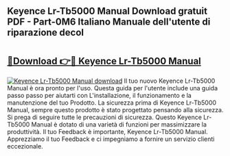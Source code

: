 ## Keyence Lr-Tb5000 Manual Download gratuit PDF - Part-0M6 Italiano Manuale dell'utente di riparazione decoI

# <h2><a href="http://dferqp0.blite.top/?on=Keyence+Lr-Tb5000+Manual">🔗Download 👉🔴 Keyence Lr-Tb5000 Manual</a></h2>

[![Keyence Lr-Tb5000 Manual download](https://i.imgur.com/lujVjoI.png)](http://dferqp0.blite.top/?on=Keyence+Lr-Tb5000+Manual)
Il tuo nuovo Keyence Lr-Tb5000 Manual è ora pronto per l'uso. Questa guida per l'utente include una guida passo passo per aiutarti con L'installazione, il funzionamento e la manutenzione del tuo Prodotto. La sicurezza prima di Keyence Lr-Tb5000 Manual, sempre questo prodotto è stato progettato pensando alla sicurezza. Si prega di seguire tutte le precauzioni di sicurezza. Questo Keyence Lr-Tb5000 Manual è dotato di una varietà di funzioni per massimizzare la produttività. Il tuo Feedback è importante, Keyence Lr-Tb5000 Manual. Apprezziamo il tuo Feedback e ci impegniamo a fornire un servizio clienti eccezionale.
